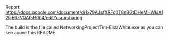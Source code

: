 Report: https://docs.google.com/document/d/1x79AJsfXRFg0T8nBGtDHeMHWlJX12lcE6ZVQAt5B0h4/edit?usp=sharing

The build is the file called NetworkingProjectTim-ElizaWhite.exe as you can see above this README
